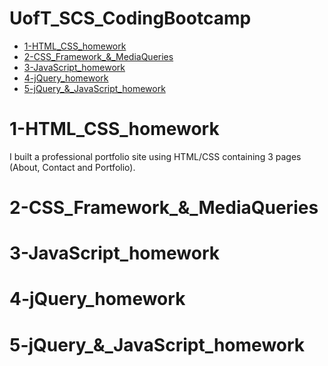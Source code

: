UofT_SCS_CodingBootcamp
================

-   [1-HTML_CSS_homework](#html-css-homework)
-   [2-CSS_Framework_&_MediaQueries](#css-framework-mediaqueries)
-   [3-JavaScript_homework](#javascript-homework)
-   [4-jQuery_homework](#jquery-homework)
-   [5-jQuery_&_JavaScript_homework](#jquery-javascript-homework)

1-HTML_CSS_homework
=======================

I built a professional portfolio site using HTML/CSS containing 3 pages (About, Contact and Portfolio).

2-CSS_Framework_&_MediaQueries
=======================

3-JavaScript_homework
=======================

4-jQuery_homework
=======================

5-jQuery_&_JavaScript_homework
=======================

